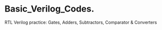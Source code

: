 # Basic_Verilog_Codes.
RTL Verilog practice: Gates, Adders, Subtractors, Comparator &amp; Converters
